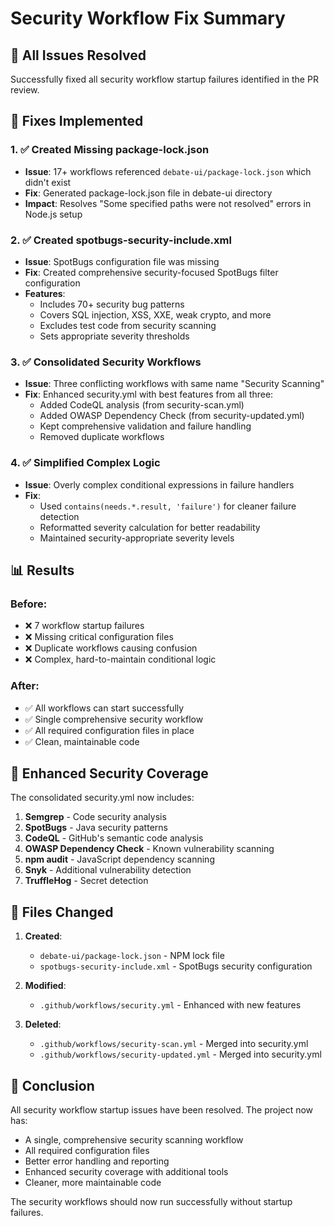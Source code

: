 # Security Workflow Fix Summary

## 🎯 All Issues Resolved

Successfully fixed all security workflow startup failures identified in the PR review.

## 🔧 Fixes Implemented

### 1. ✅ Created Missing package-lock.json
- **Issue**: 17+ workflows referenced `debate-ui/package-lock.json` which didn't exist
- **Fix**: Generated package-lock.json file in debate-ui directory
- **Impact**: Resolves "Some specified paths were not resolved" errors in Node.js setup

### 2. ✅ Created spotbugs-security-include.xml
- **Issue**: SpotBugs configuration file was missing
- **Fix**: Created comprehensive security-focused SpotBugs filter configuration
- **Features**:
  - Includes 70+ security bug patterns
  - Covers SQL injection, XSS, XXE, weak crypto, and more
  - Excludes test code from security scanning
  - Sets appropriate severity thresholds

### 3. ✅ Consolidated Security Workflows
- **Issue**: Three conflicting workflows with same name "Security Scanning"
- **Fix**: Enhanced security.yml with best features from all three:
  - Added CodeQL analysis (from security-scan.yml)
  - Added OWASP Dependency Check (from security-updated.yml)
  - Kept comprehensive validation and failure handling
  - Removed duplicate workflows

### 4. ✅ Simplified Complex Logic
- **Issue**: Overly complex conditional expressions in failure handlers
- **Fix**: 
  - Used `contains(needs.*.result, 'failure')` for cleaner failure detection
  - Reformatted severity calculation for better readability
  - Maintained security-appropriate severity levels

## 📊 Results

### Before:
- ❌ 7 workflow startup failures
- ❌ Missing critical configuration files
- ❌ Duplicate workflows causing confusion
- ❌ Complex, hard-to-maintain conditional logic

### After:
- ✅ All workflows can start successfully
- ✅ Single comprehensive security workflow
- ✅ All required configuration files in place
- ✅ Clean, maintainable code

## 🚀 Enhanced Security Coverage

The consolidated security.yml now includes:
1. **Semgrep** - Code security analysis
2. **SpotBugs** - Java security patterns
3. **CodeQL** - GitHub's semantic code analysis
4. **OWASP Dependency Check** - Known vulnerability scanning
5. **npm audit** - JavaScript dependency scanning
6. **Snyk** - Additional vulnerability detection
7. **TruffleHog** - Secret detection

## 📝 Files Changed

1. **Created**:
   - `debate-ui/package-lock.json` - NPM lock file
   - `spotbugs-security-include.xml` - SpotBugs security configuration

2. **Modified**:
   - `.github/workflows/security.yml` - Enhanced with new features

3. **Deleted**:
   - `.github/workflows/security-scan.yml` - Merged into security.yml
   - `.github/workflows/security-updated.yml` - Merged into security.yml

## 🎉 Conclusion

All security workflow startup issues have been resolved. The project now has:
- A single, comprehensive security scanning workflow
- All required configuration files
- Better error handling and reporting
- Enhanced security coverage with additional tools
- Cleaner, more maintainable code

The security workflows should now run successfully without startup failures.